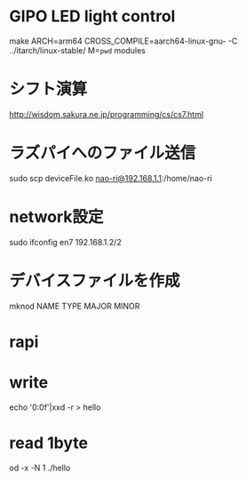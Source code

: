 # GIPO LED light control
make ARCH=arm64 CROSS_COMPILE=aarch64-linux-gnu- -C ../itarch/linux-stable/  M=`pwd` modules


# シフト演算
http://wisdom.sakura.ne.jp/programming/cs/cs7.html

# ラズパイへのファイル送信
sudo scp deviceFile.ko nao-ri@192.168.1.1:/home/nao-ri

# network設定
sudo ifconfig en7 192.168.1.2/2

# デバイスファイルを作成
mknod NAME TYPE MAJOR MINOR

# rapi
# write
echo '0:0f'|xxd -r > hello
# read 1byte
od -x -N 1 ./hello
